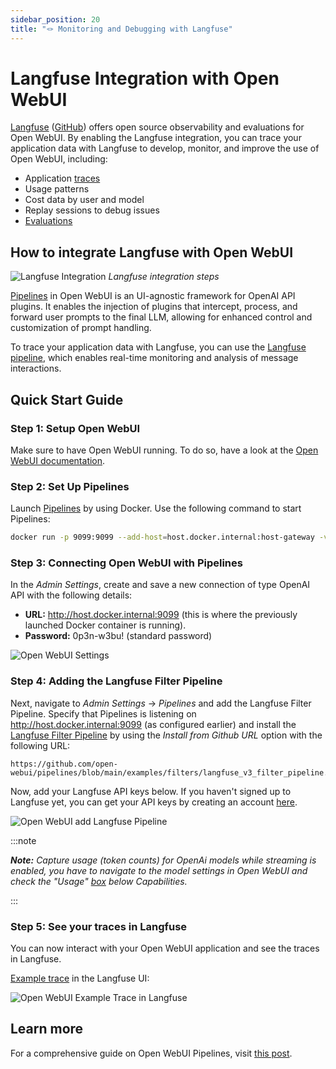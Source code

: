 ```yaml
---
sidebar_position: 20
title: "🪢 Monitoring and Debugging with Langfuse"
---
```


# Langfuse Integration with Open WebUI

[Langfuse](https://langfuse.com/) ([GitHub](https://github.com/langfuse/langfuse)) offers open source observability and evaluations for Open WebUI. By enabling the Langfuse integration, you can trace your application data with Langfuse to develop, monitor, and improve the use of Open WebUI, including:

- Application [traces](https://langfuse.com/docs/tracing)
- Usage patterns
- Cost data by user and model
- Replay sessions to debug issues
- [Evaluations](https://langfuse.com/docs/scores/overview)

## How to integrate Langfuse with Open WebUI

![Langfuse Integration](https://langfuse.com/images/docs/openwebui-integration.gif)
*Langfuse integration steps*

[Pipelines](https://github.com/open-webui/pipelines/) in Open WebUI is an UI-agnostic framework for OpenAI API plugins. It enables the injection of plugins that intercept, process, and forward user prompts to the final LLM, allowing for enhanced control and customization of prompt handling.

To trace your application data with Langfuse, you can use the [Langfuse pipeline](https://github.com/open-webui/pipelines/blob/039f9c54f8e9f9bcbabde02c2c853e80d25c79e4/examples/filters/langfuse_v3_filter_pipeline.py), which enables real-time monitoring and analysis of message interactions.

## Quick Start Guide

### Step 1: Setup Open WebUI

Make sure to have Open WebUI running. To do so, have a look at the [Open WebUI documentation](https://docs.openwebui.com/).

### Step 2: Set Up Pipelines

Launch [Pipelines](https://github.com/open-webui/pipelines/) by using Docker. Use the following command to start Pipelines:

```bash
docker run -p 9099:9099 --add-host=host.docker.internal:host-gateway -v pipelines:/app/pipelines --name pipelines --restart always ghcr.io/open-webui/pipelines:main
```

### Step 3: Connecting Open WebUI with Pipelines

In the *Admin Settings*, create and save a new connection of type OpenAI API with the following details:

- **URL:** http://host.docker.internal:9099 (this is where the previously launched Docker container is running).
- **Password:** 0p3n-w3bu! (standard password)

![Open WebUI Settings](https://langfuse.com/images/docs/openwebui-setup-settings.png)

### Step 4: Adding the Langfuse Filter Pipeline

Next, navigate to *Admin Settings* -> *Pipelines* and add the Langfuse Filter Pipeline. Specify that Pipelines is listening on http://host.docker.internal:9099 (as configured earlier) and install the [Langfuse Filter Pipeline](https://github.com/open-webui/pipelines/blob/039f9c54f8e9f9bcbabde02c2c853e80d25c79e4/examples/filters/langfuse_v3_filter_pipeline.py) by using the *Install from Github URL* option with the following URL:

```
https://github.com/open-webui/pipelines/blob/main/examples/filters/langfuse_v3_filter_pipeline.py
```

Now, add your Langfuse API keys below. If you haven't signed up to Langfuse yet, you can get your API keys by creating an account [here](https://cloud.langfuse.com).

![Open WebUI add Langfuse Pipeline](https://langfuse.com//images/docs/openwebui-add-pipeline.png)

:::note

***Note:** Capture usage (token counts) for OpenAi models while streaming is enabled, you have to navigate to the model settings in Open WebUI and check the "Usage" [box](https://github.com/open-webui/open-webui/discussions/5770#discussioncomment-10778586) below *Capabilities*.*

:::

### Step 5: See your traces in Langfuse

You can now interact with your Open WebUI application and see the traces in Langfuse.

[Example trace](https://cloud.langfuse.com/project/cloramnkj0002jz088vzn1ja4/traces/904a8c1f-4974-4f8f-8a2f-129ae78d99c5?observation=fe5b127b-e71c-45ab-8ee5-439d4c0edc28) in the Langfuse UI:

![Open WebUI Example Trace in Langfuse](https://langfuse.com/images/docs/openwebui-example-trace.png)

## Learn more

For a comprehensive guide on Open WebUI Pipelines, visit [this post](https://ikasten.io/2024/06/03/getting-started-with-openwebui-pipelines/).
